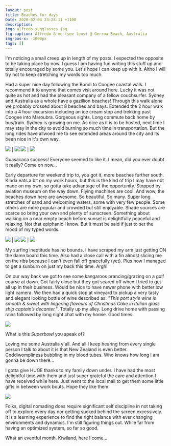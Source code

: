 ```yaml
---
layout: post
title: Beaches for days
Date: 2020-02-04 23:28:11 +1100
description:
img: alfredo-sunglasses.jpg
fig-caption: Alfredo & me (see lens) @ Gerroa Beach, Australia
img-pos-x: -1000px
tags: []
---
```

I'm noticing a small creep up in length of my posts. I expected the opposite to be taking place by now. I guess I am having fun writing this stuff up and totally encouraged by some you. Let's hope I can keep up with it. Altho I will try not to keep stretching my words too much.

Had a super nice day following the Bondi to Coogee coastal walk. I recommend it to anyone that comes visit around here. Lucky it was not quite as hot and had the pleasant company of a fellow couchsurfer. Sydney and Australia as a whole have a gazillion beaches! Through this walk alone we probably crossed about 8 beaches and bays. Extended the 2 hour walk into a 4 hour excursion including an ice cream stop and trekking past Coogee into Maroubra. Gorgeous sights. Long commute back home by bus/train. Sydney is growing on me. As nice as it is to be hosted, next time I may stay in the city to avoid burning so much time in transportation. But the long rides have allwoed me to see extended areas around the city and its been nice in it's own way.

![]({{site.baseimgurl}}/bondi.jpg) | ![]({{site.baseimgurl}}/bronte-park.jpg)
![]({{site.baseimgurl}}/gearloch.jpg) | ![]({{site.baseimgurl}}/marks-park.jpg)

Guasacaca success! Everyone seemed to like it. I mean, did you ever doubt it really? Come on now...

Early departure for weekend trip to, you got it, more beaches further south. Kinda eats a bit on my work hours, but this is the kind of trip I may have not made on my own, so gotta take advantage of the opportunity. Stopped by aviation museum on the way down. Flying machines are cool. And wow, the beaches down here are awesome. So beautiful. So many. Super long stretches of sand and welcoming waters, some with very few people. Some others are more popular and crowded but still enjoyable. Shade sources are scarce so bring your own and plenty of sunscreen. Something about walking on a near empty beach before sunset is delightfully peaceful and relaxing. Not that epiphanic I know. But it must be said if just to set the mood of my typed words.

![]({{site.baseimgurl}}/gerringong.jpg) | ![]({{site.baseimgurl}}/gerroa1.jpg)
![]({{site.baseimgurl}}/gerroa2.jpg) | ![]({{site.baseimgurl}}/callala-hunter.jpg)

My surfing ineptitude has no bounds. I have scraped my arm just getting ON the damn board this time. Also had a close call with a fin almost slicing me on the ribs because I can't even fall off gracefully (yet). Plus now I managed to get a sunburn on just my back this time. Argh!

On our way back we got to see some kangaroos prancing/grazing on a golf course at dawn. Got fairly close but they got scared off when I tried to get all up in their business. Would be nice to have newer phone with better low light camera. We then had a quick stop at vineyard to pickup a very tasty and elegant looking bottle of wine described as: _"This port style wine is smooth & sweet with lingering flavours of Christmas Cake in Italian glass ship captain’s decanter."_. Totally up my alley. Long drive home with passing rains followed by long night chat with my homie. Good times.

![]({{site.baseimgurl}}/kangaroo.jpg)

What is this _Superbowl_ you speak of?

Loving me some Australia y'all. And all I keep hearing from every single person I talk to about it is that New Zealand is even better. Coddiwompliness bubbling in my blood tubes. Who knows how long I am gonna be down there...

I gotta give HUGE thanks to my family down under. I have had the most delightful time with them and just super grateful the care and attention I have received while here. Just went to the local mall to get them some little gifts in between work bouts. Hope they like them.

![]({{site.baseimgurl}}/callala-family.jpg)

Folks, digital nomading does require significant self discipline in not taking off to explore every day nor getting sucked behind the screen excessively. It is a learning experience to find the right balance with ever changing environments and dynamics. I'm still figuring things out. While far from having an optimized system, so far so good.

What an eventful month. Kiwiland, here I come...
